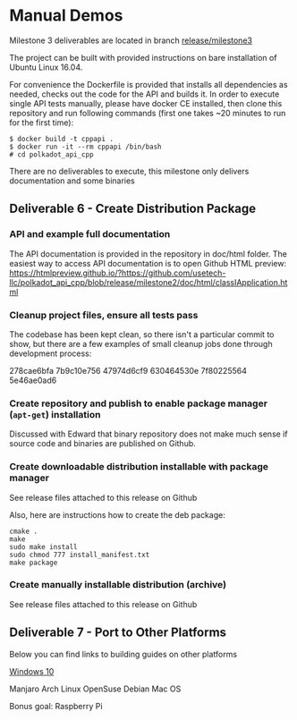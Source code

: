 # Manual Demos

Milestone 3 deliverables are located in branch [release/milestone3](https://github.com/usetech-llc/polkadot_api_cpp/tree/release/milestone3)

The project can be built with provided instructions on bare installation of Ubuntu Linux 16.04.

For convenience the Dockerfile is provided that installs all dependencies as needed, checks out the code for the API and builds it. In order to execute single API tests manually, please have docker CE installed, then clone this repository and run following commands (first one takes ~20 minutes to run for the first time):
```
$ docker build -t cppapi .
$ docker run -it --rm cppapi /bin/bash
# cd polkadot_api_cpp
```

There are no deliverables to execute, this milestone only delivers documentation and some binaries

## Deliverable 6 - Create Distribution Package

### API and example full documentation

The API documentation is provided in the repository in doc/html folder. The easiest way to access API documentation is to open Github HTML preview: https://htmlpreview.github.io/?https://github.com/usetech-llc/polkadot_api_cpp/blob/release/milestone2/doc/html/classIApplication.html

### Cleanup project files, ensure all tests pass

The codebase has been kept clean, so there isn't a particular commit to show, but there are a few examples of small cleanup jobs done through development process:

278cae6bfa
7b9c10e756
47974d6cf9
630464530e
7f80225564
5e46ae0ad6

### Create repository and publish to enable package manager (`apt-get`) installation

Discussed with Edward that binary repository does not make much sense if source code and binaries are published on Github.

### Create downloadable distribution installable with package manager

See release files attached to this release on Github

Also, here are instructions how to create the deb package:
```
cmake .
make
sudo make install
sudo chmod 777 install_manifest.txt
make package
```

### Create manually installable distribution (archive)

See release files attached to this release on Github

## Deliverable 7 - Port to Other Platforms

Below you can find links to building guides on other platforms

[Windows 10](https://github.com/usetech-llc/polkadot_api_cpp/blob/release/milestone3/doc/ports/windows.md)

Manjaro
Arch Linux
OpenSuse
Debian
Mac OS

Bonus goal: Raspberry Pi
